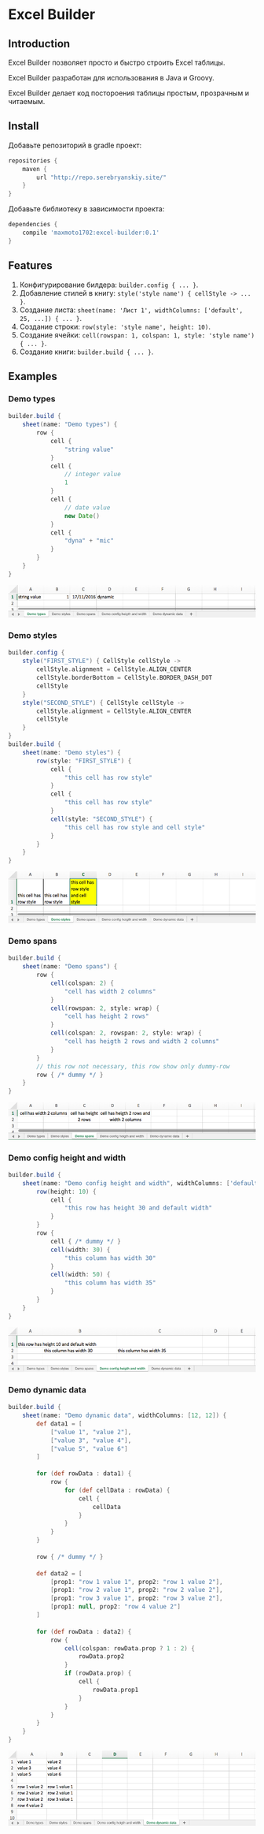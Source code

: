 # Excel Builder

## Introduction

Excel Builder позволяет просто и быстро строить Excel таблицы. 

Excel Builder разработан для использования в Java и Groovy.

Excel Builder делает код постороения таблицы простым, прозрачным и читаемым. 

## Install

Добавьте репозиторий в gradle проект:

```groovy
repositories {
    maven {
        url "http://repo.serebryanskiy.site/"
    }
}
```

Добавьте библиотеку в зависимости проекта:

```groovy
dependencies {
    compile 'maxmoto1702:excel-builder:0.1'
}
```

## Features

1. Конфигурирование билдера: `builder.config { ... }`.
2. Добавление стилей в книгу: `style('style name') { cellStyle -> ... }`.
3. Создание листа: `sheet(name: 'Лист 1', widthColumns: ['default', 25, ...]) { ... }`.
4. Создание строки: `row(style: 'style name', height: 10)`.
6. Создание ячейки: `cell(rowspan: 1, colspan: 1, style: 'style name') { ... }`.
7. Создание книги: `builder.build { ... }`.

## Examples

### Demo types

```groovy
builder.build {
    sheet(name: "Demo types") {
        row {
            cell {
                "string value"
            }
            cell {
                // integer value
                1
            }
            cell {
                // date value
                new Date()
            }
            cell {
                "dyna" + "mic"
            }
        }
    }
}
```

![Demo types](example-1.png)

### Demo styles

```groovy
builder.config {
    style("FIRST_STYLE") { CellStyle cellStyle ->
        cellStyle.alignment = CellStyle.ALIGN_CENTER
        cellStyle.borderBottom = CellStyle.BORDER_DASH_DOT
        cellStyle
    }
    style("SECOND_STYLE") { CellStyle cellStyle ->
        cellStyle.alignment = CellStyle.ALIGN_CENTER
        cellStyle
    }
}
builder.build {
    sheet(name: "Demo styles") {
        row(style: "FIRST_STYLE") {
            cell {
                "this cell has row style"
            }
            cell {
                "this cell has row style"
            }
            cell(style: "SECOND_STYLE") {
                "this cell has row style and cell style"
            }
        }
    }
}
```

![Demo types](example-2.png)

### Demo spans

```groovy
builder.build {
    sheet(name: "Demo spans") {
        row {
            cell(colspan: 2) {
                "cell has width 2 columns"
            }
            cell(rowspan: 2, style: wrap) {
                "cell has height 2 rows"
            }
            cell(colspan: 2, rowspan: 2, style: wrap) {
                "cell has heigth 2 rows and width 2 columns"
            }
        }
        // this row not necessary, this row show only dummy-row
        row { /* dummy */ }
    }
}
```

![Demo types](example-3.png)

### Demo config height and width

```groovy
builder.build {
    sheet(name: "Demo config height and width", widthColumns: ['default', 25, 30]) {
        row(height: 10) {
            cell {
                "this row has height 30 and default width"
            }
        }
        row {
            cell { /* dummy */ }
            cell(width: 30) {
                "this column has width 30"
            }
            cell(width: 50) {
                "this column has width 35"
            }
        }
    }
}
```

![Demo types](example-4.png)

### Demo dynamic data

```groovy
builder.build {
    sheet(name: "Demo dynamic data", widthColumns: [12, 12]) {
        def data1 = [
            ["value 1", "value 2"],
            ["value 3", "value 4"],
            ["value 5", "value 6"]
        ]
        
        for (def rowData : data1) {
            row {
                for (def cellData : rowData) {
                    cell {
                        cellData
                    }
                }
            }
        }
        
        row { /* dummy */ }
        
        def data2 = [
            [prop1: "row 1 value 1", prop2: "row 1 value 2"],
            [prop1: "row 2 value 1", prop2: "row 2 value 2"],
            [prop1: "row 3 value 1", prop2: "row 3 value 2"],
            [prop1: null, prop2: "row 4 value 2"]
        ]
        
        for (def rowData : data2) {
            row {
                cell(colspan: rowData.prop ? 1 : 2) {
                    rowData.prop2
                }
                if (rowData.prop) {
                    cell {
                        rowData.prop1
                    }
                }
            }
        }
    }
}
```

![Demo Demo dynamic data](example-5.png)
